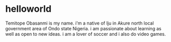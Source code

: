 # helloworld
Temitope Obasanmi is my name. i'm a native of Iju in Akure north local government area of Ondo state Nigeria. i am passionate about learning as well as open to new ideas. i am a lover of soccer and i also do video games.
